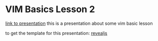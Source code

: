# VIM Basics Lesson 2

[link to presentation](https://cclulu.github.io/vim-basics-lesson-2/)
this is a presentation about some vim basic lesson

to get the template for this presentation: [revealjs](https://github.com/hakimel/reveal.js/)
